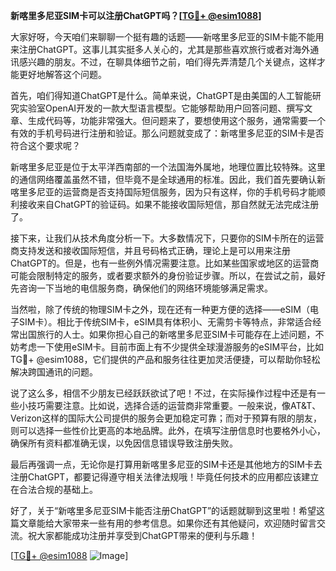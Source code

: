 **新喀里多尼亚SIM卡可以注册ChatGPT吗？[[TG💪+ @esim1088](https://t.me/s/esim1088)]**

大家好呀，今天咱们来聊聊一个挺有趣的话题——新喀里多尼亚的SIM卡能不能用来注册ChatGPT。这事儿其实挺多人关心的，尤其是那些喜欢旅行或者对海外通讯感兴趣的朋友。不过，在聊具体细节之前，咱们得先弄清楚几个关键点，这样才能更好地解答这个问题。

首先，咱们得知道ChatGPT是什么。简单来说，ChatGPT是由美国的人工智能研究实验室OpenAI开发的一款大型语言模型。它能够帮助用户回答问题、撰写文章、生成代码等，功能非常强大。但问题来了，要想使用这个服务，通常需要一个有效的手机号码进行注册和验证。那么问题就变成了：新喀里多尼亚的SIM卡是否符合这个要求呢？

新喀里多尼亚是位于太平洋西南部的一个法国海外属地，地理位置比较特殊。这里的通信网络覆盖虽然不错，但毕竟不是全球通用的标准。因此，我们首先要确认新喀里多尼亚的运营商是否支持国际短信服务，因为只有这样，你的手机号码才能顺利接收来自ChatGPT的验证码。如果不能接收国际短信，那自然就无法完成注册了。

接下来，让我们从技术角度分析一下。大多数情况下，只要你的SIM卡所在的运营商支持发送和接收国际短信，并且号码格式正确，理论上是可以用来注册ChatGPT的。但是，也有一些例外情况需要注意。比如某些国家或地区的运营商可能会限制特定的服务，或者要求额外的身份验证步骤。所以，在尝试之前，最好先咨询一下当地的电信服务商，确保他们的网络环境能够满足需求。

当然啦，除了传统的物理SIM卡之外，现在还有一种更方便的选择——eSIM（电子SIM卡）。相比于传统SIM卡，eSIM具有体积小、无需剪卡等特点，非常适合经常出国旅行的人士。如果你担心自己的新喀里多尼亚SIM卡可能存在上述问题，不妨考虑一下使用eSIM卡。目前市面上有不少提供全球漫游服务的eSIM平台，比如TG💪+ @esim1088，它们提供的产品和服务往往更加灵活便捷，可以帮助你轻松解决跨国通讯的问题。

说了这么多，相信不少朋友已经跃跃欲试了吧！不过，在实际操作过程中还是有一些小技巧需要注意。比如说，选择合适的运营商非常重要。一般来说，像AT&T、Verizon这样的国际大公司提供的服务会更加稳定可靠；而对于预算有限的朋友，则可以选择一些性价比更高的本地品牌。此外，在填写注册信息时也要格外小心，确保所有资料都准确无误，以免因信息错误导致注册失败。

最后再强调一点，无论你是打算用新喀里多尼亚的SIM卡还是其他地方的SIM卡去注册ChatGPT，都要记得遵守相关法律法规哦！毕竟任何技术的应用都应该建立在合法合规的基础上。

好了，关于“新喀里多尼亚SIM卡能否注册ChatGPT”的话题就聊到这里啦！希望这篇文章能给大家带来一些有用的参考信息。如果你还有其他疑问，欢迎随时留言交流。祝大家都能成功注册并享受到ChatGPT带来的便利与乐趣！

[[TG💪+ @esim1088](https://t.me/s/esim1088) ![Image](https://i.postimg.cc/4NQfJmqS/Snipaste-2025-05-13-00-14-12.png)]
